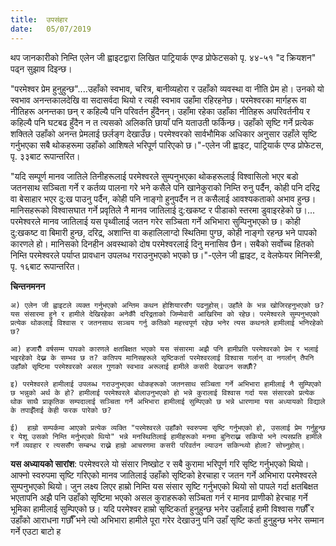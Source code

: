 ```yaml
---
title:  उपसंहार
date:   05/07/2019
---
```


थप जानकारीको निम्ति एलेन जी ह्वाइटद्वारा लिखित पाट्रियार्क एण्ड प्रोफेटसको पृ. ४४-५१ "द क्रियशन" पढ्न सुझाव दिइन्छ।

"परमेश्वर प्रेम हुनुहुन्छ"....उहाँको  स्वभाव, चरित्र, बानीव्यहोरा र उहाँको व्यवस्था वा नीति प्रेम हो। उनको यो स्वभाव अनन्तकालदेखि वा सदासर्वदा थियो र त्यही स्वभाव उहाँमा रहिरहनेछ। परमेश्वरका मार्गहरू वा नीतिहरू अनन्तका छन् र कहिल्यै पनि परिवर्तन हुँदैनन्। उहाँमा रहेका उहाँका नीतिहरू अपरिवर्तनीय र कहिल्यै पनि घटबढ हुँदैन न त त्यसको अलिकति छायाँ पनि यताउती फर्किन्छ। उहाँको  सृष्टि गर्ने प्रत्येक शक्तिले उहाँको अनन्त प्रेमलाई छर्लङ्ग देखाउँछ। परमेश्वरको सार्वभौमिक अधिकार अनुसार उहाँले सृष्टि गर्नुभएका सबै थोकहरूमा उहाँको आशिषले भरिपूर्ण पारिएको छ।"-एलेन जी ह्वाइट, पाट्रियार्क एण्ड प्रोफेटस, पृ. ३३बाट रूपान्तरित।

"यदि सम्पूर्ण मानव जातिले तिनीहरूलाई परमेश्वरले सुम्पनुभएका थोकहरूलाई विश्वासिलो भएर बडो जतनसाथ सञ्चिता गर्ने र कर्तव्य पालना गरे भने कसैले पनि खानेकुराको निम्ति रुनु पर्दैन, कोही पनि दरिद्र वा बेसाहार भएर दु:ख पाउनु पर्दैन, कोही पनि नाङ्गो हुनुपर्दैन न त कसैलाई आवश्यकताको अभाव हुन्छ। मानिसहरूको विश्वासघात गर्ने प्रवृतिले नै मानव जातिलाई दु:खकष्ट र पीडाको स्तरमा डुवाइरहेको छ।... परमेश्वरले मानव जातिलाई यस पृथ्वीलाई जतन गरेर सञ्चिता गर्ने अभिभारा सुम्पिनुभएको छ। कोही दु:खकष्ट वा बिमारी हुन्छ, दरिद्र, अशान्ति वा कहालिलाग्दो स्थितिमा पुग्छ, कोही नाङ्गो रहन्छ भने पापको कारणले हो। मानिसको दिनहीन अवस्थाको दोष परमेश्वरलाई दिनु मनासिव छैन। सबैको सर्वोच्च हितको निम्ति परमेश्वरले पर्याप्त प्रावधान उपलव्ध गराउनुभएको भएको छ।"-एलेन जी ह्वाइट, द वेलफेयर मिनिस्त्री, पृ. १६बाट रूपान्तरित।

**चिन्तनमनन** 

`अ)	एलेन जी ह्वाइटले व्यक्त गर्नुभएको अन्तिम कथन होशियारसँग पढनुहोस्। उहाँले के भन्न खोजिरहनुभएको छ? यस संसारमा हुने र हामीले देखिरहेका अनेकौँ दरिद्रताको जिम्मेवारी आखिरिमा को रहेछ। परमेश्वरले सुम्पनुभएको प्रत्येक थोकलाई विश्वास र जतनसाथ सञ्चय गर्नु कतिको महत्त्वपूर्ण रहेछ भनेर त्यस कथनले हामीलाई भनिरहेको छ?`

`आ)	हजारौँ वर्षसम्म पापको कारणले क्षतबिक्षत भएको यस संसारमा अझै पनि हामीप्रति परमेश्वरको प्रेम र भलाई भइरहेको देख्न के सम्भव छ त? कतिपय मानिसहरूले सृष्टिकर्ता परमेश्वरलाई विश्वास गर्लान् वा नगर्लान् तैपनि उहाँको सृष्टिमा परमेश्वरको असल गुणको स्वभाव अरूलाई हामीले कसरी देखाउन सक्छौँ?`

`इ)	परमेश्वरले हामीलाई उपलब्ध गराउनुभएका थोकहरूको जतनसाथ सञ्चिता गर्ने अभिभारा हामीलाई नै सुम्पिएको छ भन्नुको अर्थ के हो? हामीलाई परमेश्वरले बोलाउनुभएको हो भन्ने कुरालाई विश्वास गर्दा यस संसारको प्रत्येक थोक साथै प्राकृतिक सम्पदालाई सञ्चिता गर्ने अभिभारा हामीलाई सुम्पिएको छ भन्ने धारणामा यस अध्यायको विद्याले के तपाईँलाई केही फरक पारेको छ?` 

`ई)	 हाम्रो सम्पर्कमा आएको प्रत्येक व्यक्ति "परमेश्वरले उहाँको स्वरुपमा सृष्टि गर्नुभएको हो, उसलाई प्रेम गर्नुहुन्छ र येशू उसको निम्ति मर्नुभएको थियो" भन्ने मनस्थितिलाई हामीहरूको मनमा बुनिराख्न सकियो भने त्यसप्रति हामीले गर्ने व्यवहार र त्यससँग सम्बन्ध राख्ने हाम्रो आचरणमा कसरी परिवर्तन ल्याउन सकिन्थ्यो होला? सोच्नुहोस्।`

**यस अध्यायको सारांश**: परमेश्वरले यो संसार निष्खोट र सबै कुरामा भरिपूर्ण गरि  सृष्टि गर्नुभएको थियो। आफ्नो स्वरुपमा सृष्टि गरिएको मानव जातिलाई उहाँको सृष्टिको हेरचाहा र जतन गर्ने अभिभारा परमेश्वरले सुम्पनुभएको थियो। जुन लक्ष्य लिएर हाम्रो निम्ति यस संसार सृष्टि गर्नुभएको थियो सो पापले गर्दा क्षतबिक्षत भएतापनि अझै पनि उहाँको सृष्टिमा भएको असल कुराहरूको सञ्चिता गर्न र मानव प्राणीको हेरचाह गर्ने भूमिका हामीलाई सुम्पिएको छ। यदि परमेश्वर हाम्रो सृष्टिकर्ता हुनुहुन्छ भनेर उहाँलाई हामी विश्वास गर्छौँ र उहाँको आराधना गर्छौँ भने त्यो अभिभारा हामीले पूरा गरेर देखाउनु पनि उहाँ सृष्टि कर्ता हुनुहुन्छ भनेर सम्मान गर्ने एउटा बाटो ह
